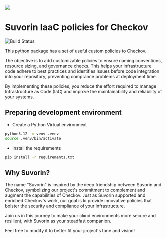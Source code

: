 
![](/.assets/images/logo.png)

# Suvorin IaaC policies for Checkov

![Build Status](https://github.com/rafaelherik/suvorin/actions/workflows/suvorin-build.yml/badge.svg)


This python package has a set of useful custom policies to Checkov.

The objective is to add customizable policies to ensure naming conventions, resource sizing, and governance checks. This helps your infrastructure code adhere to best practices and identifies issues before code integration into your repository, preventing compliance problems at deployment time.

By implementing these policies, you reduce the effort required to manage Infrastructure as Code (IaC) and improve the maintainability and reliability of your systems.


## Preparing development environment

 - Create a Python Virtual environment

```bash
python3.12 -m venv .venv
source .venv/bin/activate
```
 - Install the requirements

```bash
pip install -r requirements.txt
```


## Why Suvorin?

The name "Suvorin" is inspired by the deep friendship between Suvorin and Checkov, symbolizing our project's commitment to complement and augment the capabilities of Checkov. Just as Suvorin supported and enriched Checkov's work, our goal is to provide innovative policies that bolster the security and compliance of your infrastructure.

Join us in this journey to make your cloud environments more secure and resilient, with Suvorin as your steadfast companion.

Feel free to modify it to better fit your project's tone and vision!